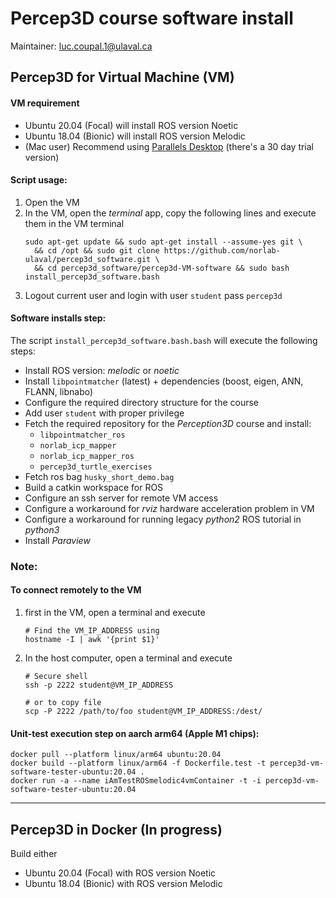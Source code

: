 # Percep3D course software install 
Maintainer: luc.coupal.1@ulaval.ca

## Percep3D for Virtual Machine (VM)
#### VM requirement
- Ubuntu 20.04 (Focal) will install ROS version Noetic
- Ubuntu 18.04 (Bionic) will install ROS version Melodic
- (Mac user) Recommend using [Parallels Desktop](https://www.parallels.com/products/desktop/) (there's a 30 day trial version)

#### Script usage:
1. Open the VM
2. In the VM, open the _terminal_ app, copy the following lines and execute them in the VM terminal
    ```shell
    sudo apt-get update && sudo apt-get install --assume-yes git \
      && cd /opt && sudo git clone https://github.com/norlab-ulaval/percep3d_software.git \
      && cd percep3d_software/percep3d-VM-software && sudo bash install_percep3d_software.bash
    ```
3. Logout current user and login with user `student` pass `percep3d`

#### Software installs step:
The script `install_percep3d_software.bash.bash` will execute the following steps:
- Install ROS version: _melodic_ or _noetic_
- Install `libpointmatcher` (latest) + dependencies (boost, eigen, ANN, FLANN, libnabo)
- Configure the required directory structure for the course
- Add user `student` with proper privilege
- Fetch the required repository for the _Perception3D_ course and install: 
  - `libpointmatcher_ros`
  - `norlab_icp_mapper`
  - `norlab_icp_mapper_ros`
  - `percep3d_turtle_exercises`
- Fetch ros bag `husky_short_demo.bag`
- Build a catkin workspace for ROS
- Configure an ssh server for remote VM access
- Configure a workaround for *rviz* hardware acceleration problem in VM 
- Configure a workaround for running legacy _python2_ ROS tutorial in _python3_ 
- Install *Paraview*


### Note: 

#### To connect remotely to the VM
1. first in the VM, open a terminal and execute 
   ```shell
   # Find the VM_IP_ADDRESS using 
   hostname -I | awk '{print $1}'
   ```
2. In the host computer, open a terminal and execute
   ```shell
   # Secure shell
   ssh -p 2222 student@VM_IP_ADDRESS
   
   # or to copy file
   scp -P 2222 /path/to/foo student@VM_IP_ADDRESS:/dest/
   ```


#### Unit-test execution step on aarch arm64 (Apple M1 chips): 
```shell
docker pull --platform linux/arm64 ubuntu:20.04
docker build --platform linux/arm64 -f Dockerfile.test -t percep3d-vm-software-tester-ubuntu:20.04 . 
docker run -a --name iAmTestROSmelodic4vmContainer -t -i percep3d-vm-software-tester-ubuntu:20.04 
```

---

## Percep3D in Docker (In progress)
Build either 
- Ubuntu 20.04 (Focal) with ROS version Noetic
- Ubuntu 18.04 (Bionic) with ROS version Melodic


